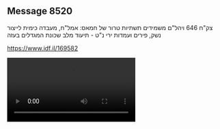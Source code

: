 ## Message 8520

צק"ח 646 ויהל"ם משמידים תשתיות טרור של חמאס:
אמל"ח, מעבדה כימית לייצור נשק, פירים ועמדות ירי נ"ט - תיעוד מלב שכונת המגדלים בעזה

https://www.idf.il/169582

![Video](./8520/8520_media.mp4)

